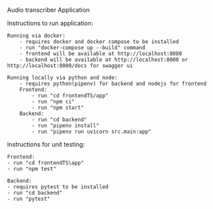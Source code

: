 Audio transcriber Application

Instructions to run application:

    Running via docker:
        - requires docker and docker compose to be installed
        - run "docker-compose up --build" command 
        - frontend will be available at http://localhost:8080
        - backend will be available at http://localhost:8000 or http://localhost:8000/docs for swagger ui

    Running locally via python and node:
        - requires python(pipenv) for backend and nodejs for frontend
        Frontend:
            - run "cd frontendTS/app"
            - run "npm ci"
            - run "npm start"
        Backend:
            - run "cd backend"
            - run "pipenv install"
            - run "pipenv run uvicorn src.main:app"

Instructions for unit testing:

    Frontend:
    - run "cd frontendTS\app"
    - run "npm test"
    
    Backend:
    - requires pytest to be installed 
    - run "cd backend"
    - run "pytest"



